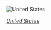 
![United States](https://www.gstatic.com/prettyearth/assets/full/1655.jpg)

*[United States](https://www.google.com/maps/@58.745544,-137.434637,12z/data=!3m1!1e3)*
